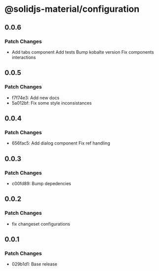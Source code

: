 # @solidjs-material/configuration

## 0.0.6

### Patch Changes

- Add tabs component
  Add tests
  Bump kobalte version
  Fix components interactions

## 0.0.5

### Patch Changes

- f7f74e3: Add new docs
- 5a012bf: Fix some style inconsistances

## 0.0.4

### Patch Changes

- 656fac5: Add dialog component
  Fix ref handling

## 0.0.3

### Patch Changes

- c00fd89: Bump depedencies

## 0.0.2

### Patch Changes

- fix changeset configurations

## 0.0.1

### Patch Changes

- 029b1d1: Base release
